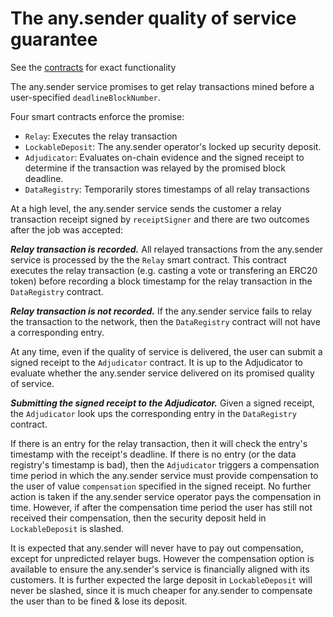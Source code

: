 # The any.sender quality of service guarantee

See the [contracts](https://github.com/PISAresearch/contracts.any.sender) for exact functionality

The any.sender service promises to get relay transactions mined before a user-specified `deadlineBlockNumber`.

Four smart contracts enforce the promise: 
- `Relay`: Executes the relay transaction 
- `LockableDeposit`: The any.sender operator's locked up security deposit. 
- `Adjudicator`: Evaluates on-chain evidence and the signed receipt to determine if the transaction was relayed by the promised block deadline.
- `DataRegistry`: Temporarily stores timestamps of all relay transactions 

At a high level, the any.sender service sends the customer a relay transaction receipt signed by `receiptSigner` and there are two outcomes after the job was accepted: 

***Relay transaction is recorded.***  All relayed transactions from the any.sender service is processed by the the `Relay` smart contract. This contract executes the relay transaction (e.g. casting a vote or transfering an ERC20 token) before recording a block timestamp for the relay transaction in the `DataRegistry` contract.

***Relay transaction is not recorded.*** If the any.sender service fails to relay the transaction to the network, then the `DataRegistry` contract will not have a corresponding entry. 

At any time, even if the quality of service is delivered, the user can submit a signed receipt to the `Adjudicator` contract. It is up to the Adjudicator to evaluate whether the any.sender service delivered on its promised quality of service. 

***Submitting the signed receipt to the Adjudicator.*** Given a signed receipt, the `Adjudicator` look ups the corresponding entry in the `DataRegistry` contract. 

If there is an entry for the relay transaction, then it will check the entry's timestamp with the receipt's deadline. If there is no entry (or the data registry's timestamp is bad), then the `Adjudicator` triggers a compensation time period in which the any.sender service must provide compensation to the user of value `compensation` specified in the signed receipt. No further action is taken if the any.sender service operator pays the compensation in time. However, if after the compensation time period the user has still not received their compensation, then the security deposit held in `LockableDeposit` is slashed.

It is expected that any.sender will never have to pay out compensation, except for unpredicted relayer bugs. However the compensation option is available to ensure the any.sender's service is financially aligned with its customers. It is further expected the large deposit in `LockableDeposit` will never be slashed, since it is much cheaper for any.sender to compensate the user than to be fined & lose its deposit. 
